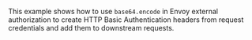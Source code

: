 This example shows how to use `base64.encode` in Envoy external authorization to create HTTP Basic Authentication headers from request credentials and add them to downstream requests.
